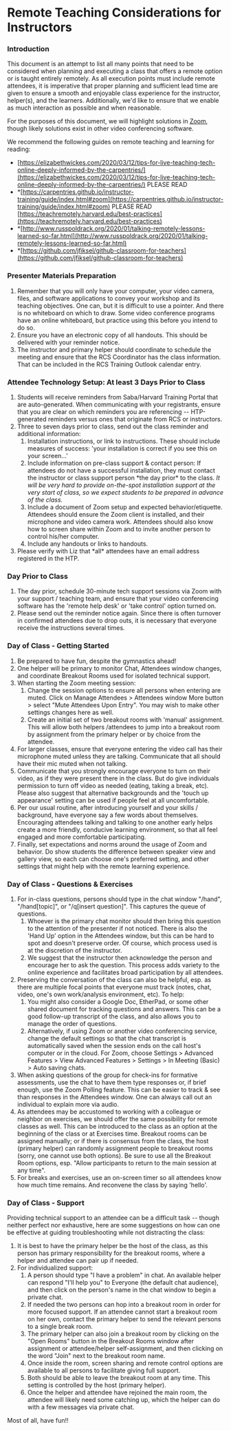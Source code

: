 # Remote Teaching Considerations for Instructors

### Introduction

This document is an attempt to list all many points that need to be considered when planning
and executing a class that offers a remote option or is taught entirely remotely. As all
execution points must include remote attendees, it is imperative that proper planning and
sufficient lead time are given to ensure a smooth and enjoyable class experience for the
instructor, helper(s), and the learners. Additionally, we&#39;d like to ensure that we
enable as much interaction as possible and when reasonable.

For the purposes of this document, we will highlight solutions in [Zoom](http://zoom.us/),
 though likely solutions exist in other video conferencing software.

We recommend the following guides on remote teaching and learning for reading:

  * [https://elizabethwickes.com/2020/03/12/tips-for-live-teaching-tech-online-deeply-informed-by-the-carpentries/](https://elizabethwickes.com/2020/03/12/tips-for-live-teaching-tech-online-deeply-informed-by-the-carpentries/)     PLEASE READ
  * *[https://carpentries.github.io/instructor-training/guide/index.html#zoom](https://carpentries.github.io/instructor-training/guide/index.html#zoom)    PLEASE READ
[https://teachremotely.harvard.edu/best-practices](https://teachremotely.harvard.edu/best-practices)
  * *[http://www.russpoldrack.org/2020/01/talking-remotely-lessons-learned-so-far.html](http://www.russpoldrack.org/2020/01/talking-remotely-lessons-learned-so-far.html)
  * *[https://github.com/jfiksel/github-classroom-for-teachers](https://github.com/jfiksel/github-classroom-for-teachers)

### Presenter Materials Preparation

1. Remember that you will only have your computer, your video camera, files, and software 
applications to convey your workshop and its teaching objectives. One can, but it is difficult 
to use a pointer. And there is no whiteboard on which to draw. Some video conference programs 
have an online whiteboard, but practice using this before you intend to do so.
2. Ensure you have an electronic copy of all handouts. This should be delivered with your 
reminder notice.
3. The instructor and primary helper should coordinate to schedule the meeting and ensure 
that the RCS Coordinator has the class information. That can be included in the RCS Training 
Outlook calendar entry.

### Attendee Technology Setup: At least 3 Days Prior to Class

1. Students will receive reminders from Saba/Harvard Training Portal that are auto-generated.
 When communicating with your registrants, ensure that you are clear on which reminders you
  are referencing -- HTP-generated reminders versus ones that originate from RCS or instructors.
1. Three to seven days prior to class, send out the class reminder and additional information:
   1. Installation instructions, or link to instructions. These should include measures of 
   success: &#39;your installation is correct if you see this on your screen…&#39;
   1. Include information on pre-class support &amp; contact person: If attendees do not have 
   a successful installation, they must contact the instructor or class support person \*the 
   day prior\* to the class. _It will be very hard to provide on-the-spot installation support 
   at the very start of class, so we expect students to be prepared in_ _advance_ _of the class._
   1. Include a document of Zoom setup and expected behavior/etiquette. Attendees should ensure 
   the Zoom client is installed, and their microphone and video camera work. Attendees should 
   also know how to screen share within Zoom and to invite another person to control his/her computer.
   1. Include any handouts or links to handouts.
1. Please verify with Liz that \*all\* attendees have an email address registered in the HTP.

### Day Prior to Class

1. The day prior, schedule 30-minute tech support sessions via Zoom with your support / teaching 
team, and ensure that your video conferencing software has the &#39;remote help desk&#39; or 
&#39;take control&#39; option turned on.
1. Please send out the reminder notice again. Since there is often turnover in confirmed 
attendees due to drop outs, it is necessary that everyone receive the instructions several times.

### Day of Class - Getting Started

1. Be prepared to have fun, despite the gymnastics ahead!
1. One helper will be primary to monitor Chat, Attendees window changes, and coordinate 
Breakout Rooms used for isolated technical support.
1. When starting the Zoom meeting session:
   1. Change the session options to ensure all persons when entering are muted. Click on 
   Manage Attendees &gt; Attendees window More button &gt; select &quot;Mute Attendees Upon 
   Entry&quot;. You may wish to make other settings changes here as well.
   1. Create an initial set of two breakout rooms with &#39;manual&#39; assignment. This will 
   allow both helpers /attendees to jump into a breakout room by assignment from the primary 
   helper or by choice from the attendee.
1. For larger classes, ensure that everyone entering the video call has their microphone 
muted unless they are talking. Communicate that all should have their mic muted when not talking.
1. Communicate that you strongly encourage everyone to turn on their video, as if they were 
present there in the class. But do give individuals permission to turn off video as needed 
(eating, taking a break, etc). Please also suggest that alternative backgrounds and the &#39;touch 
up appearance&#39; setting can be used if people feel at all uncomfortable.
1. Per our usual routine, after introducing yourself and your skills / background, have 
everyone say a few words about themselves. Encouraging attendees talking and talking to one 
another early helps create a more friendly, conducive learning environment, so that all feel 
engaged and more comfortable participating.
1. Finally, set expectations and norms around the usage of Zoom and behavior. Do show students 
the difference between speaker view and gallery view, so each can choose one&#39;s preferred 
setting, and other settings that might help with the remote learning experience.

### Day of Class - Questions &amp; Exercises

1. For in-class questions, persons should type in the chat window &quot;/hand&quot;, 
&quot;/hand[topic]&quot;, or &quot;/q[insert question]&quot;. This captures the queue of questions.
   1. Whoever is the primary chat monitor should then bring this question to the attention 
   of the presenter if not noticed. There is also the &#39;Hand Up&#39; option in the Attendees
    window, but this can be hard to spot and doesn&#39;t preserve order. Of course, which 
    process used is at the discretion of the instructor.
   1. We suggest that the instructor then acknowledge the person and encourage her to ask 
   the question. This process adds variety to the online experience and facilitates broad 
   participation by all attendees.
1. Preserving the conversation of the class can also be helpful, esp. as there are multiple 
focal points that everyone must track (notes, chat, video, one&#39;s own work/analysis 
environment, etc). To help:
   1. You might also consider a Google Doc, EtherPad, or some other shared document for 
   tracking questions and answers. This can be a good follow-up transcript of the class, and 
   also allows you to manage the order of questions.
   1. Alternatively, if using Zoom or another video conferencing service, change the default 
   settings so that the chat transcript is automatically saved when the session ends on the 
   call host&#39;s computer or in the cloud. For Zoom, choose Settings &gt; Advanced Features 
   &gt; View Advanced Features &gt; Settings &gt; In Meeting (Basic) &gt; Auto saving chats.
1. When asking questions of the group for check-ins for formative assessments, use the chat 
to have them type responses or, if brief enough, use the Zoom Polling feature. This can be 
easier to track &amp; see than responses in the Attendees window. One can always call out 
an individual to explain more via audio.
1. As attendees may be accustomed to working with a colleague or neighbor on exercises, we 
should offer the same possibility for remote classes as well. This can be introduced to the 
class as an option at the beginning of the class or at Exercises time. Breakout rooms can be 
assigned manually; or if there is consensus from the class, the host (primary helper) can 
randomly assignment people to breakout rooms (sorry, one cannot use both options). Be sure 
to use all the Breakout Room options, esp. &quot;Allow participants to return to the main 
session at any time&quot;.
1. For breaks and exercises, use an on-screen timer so all attendees know how much time 
remains. And reconvene the class by saying &#39;hello&#39;.

### Day of Class - Support

Providing technical support to an attendee can be a difficult task -- though neither perfect 
nor exhaustive, here are some suggestions on how can one be effective at guiding troubleshooting 
while not distracting the class:

1. It is best to have the primary helper be the host of the class, as this person has primary 
responsibility for the breakout rooms, where a helper and attendee can pair up if needed.
1. For individualized support:
   1. A person should type &quot;I have a problem&quot; in chat. An available helper can 
   respond &quot;I&#39;ll help you&quot; to Everyone (the default chat audience), and then 
   click on the person&#39;s name in the chat window to begin a private chat.
   1. If needed the two persons can hop into a breakout room in order for more focused support. 
   If an attendee cannot start a breakout room on her own, contact the primary helper to 
   send the relevant persons to a single break room.
   1. The primary helper can also join a breakout room by clicking on the &quot;Open Rooms&quot; 
   button in the Breakout Rooms window after assignment or attendee/helper self-assignment, 
   and then clicking on the word &quot;Join&quot; next to the breakout room name.
   1. Once inside the room, screen sharing and remote control options are available to all 
   persons to facilitate giving full support.
   1. Both should be able to leave the breakout room at any time. This setting is controlled 
   by the host (primary helper).
   1. Once the helper and attendee have rejoined the main room, the attendee will likely 
   need some catching up, which the helper can do with a few messages via private chat.
  
Most of all, have fun!!

